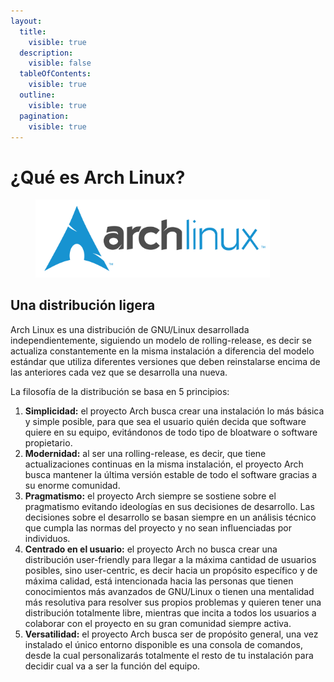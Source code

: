```yaml
---
layout:
  title:
    visible: true
  description:
    visible: false
  tableOfContents:
    visible: true
  outline:
    visible: true
  pagination:
    visible: true
---
```


# ¿Qué es Arch Linux?

<figure><img src="../.gitbook/assets/Archlinux-logo-standard-version%20(1).png" alt="" width="375"><figcaption></figcaption></figure>

## Una distribución ligera

Arch Linux es una distribución de GNU/Linux desarrollada independientemente, siguiendo un modelo de rolling-release, es decir se actualiza constantemente en la misma instalación a diferencia del modelo estándar que utiliza diferentes versiones que deben reinstalarse encima de las anteriores cada vez que se desarrolla una nueva.

La filosofía de la distribución se basa en 5 principios:

1. **Simplicidad:** el proyecto Arch busca crear una instalación lo más básica y simple posible, para que sea el usuario quién decida que software quiere en su equipo, evitándonos de todo tipo de bloatware o software propietario.
2. **Modernidad:** al ser una rolling-release, es decir, que tiene actualizaciones continuas en la misma instalación, el proyecto Arch busca mantener la última versión estable de todo el software gracias a su enorme comunidad.
3. **Pragmatismo:** el proyecto Arch siempre se sostiene sobre el pragmatismo evitando ideologías en sus decisiones de desarrollo. Las decisiones sobre el desarrollo se basan siempre en un análisis técnico que cumpla las normas del proyecto y no sean influenciadas por individuos.
4. **Centrado en el usuario:** el proyecto Arch no busca crear una distribución user-friendly para llegar a la máxima cantidad de usuarios posibles, sino user-centric, es decir hacia un propósito específico y de máxima calidad, está intencionada hacia las personas que tienen conocimientos más avanzados de GNU/Linux o tienen una mentalidad más resolutiva para resolver sus propios problemas y quieren tener una distribución totalmente libre, mientras que incita a todos los usuarios a colaborar con el proyecto en su gran comunidad siempre activa.
5. **Versatilidad:** el proyecto Arch busca ser de propósito general, una vez instalado el único entorno disponible es una consola de comandos, desde la cual personalizarás totalmente el resto de tu instalación para decidir cual va a ser la función del equipo.
